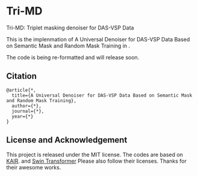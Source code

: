 # Tri-MD
Tri-MD: Triplet masking denoiser for DAS-VSP Data


This is the implenmation of A Universal Denoiser for DAS-VSP Data Based on Semantic Mask and Random Mask Training in .
 
The code is being re-formatted and will release soon.


## Citation
    @article{*,
      title={A Universal Denoiser for DAS-VSP Data Based on Semantic Mask and Random Mask Training},
      author={*},
      journal={*},
      year={*}
    }

  ## License and Acknowledgement
This project is released under the MIT license. The codes are based on [KAIR](https://github.com/cszn/KAIR). and [Swin Transformer](https://github.com/microsoft/Swin-Transformer)  Please also follow their licenses. Thanks for their awesome works.
